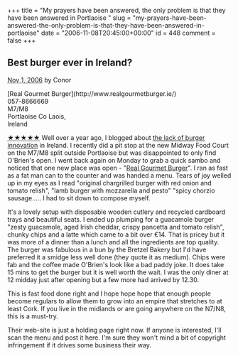 +++
title = "My prayers have been answered, the only problem is that they have been answered in Portlaoise "
slug = "my-prayers-have-been-answered-the-only-problem-is-that-they-have-been-answered-in-portlaoise"
date = "2006-11-08T20:45:00+00:00"
id = 448
comment = false
+++

<div class="hreview">

## Best burger ever in Ireland?

  <abbr class="dtreviewed" title="20061101T2035">Nov 1, 2006</abbr>  by 
  <span class="reviewer vcard">
    </span><span class="fn">Conor</span>

  <span class="type" style="display: none;">business</span>
  <div class="item vcard">
    [Real Gourmet Burger](http://www.realgourmetburger.ie/)
    <div class="tel">057-8666669</div>
    <div class="adr">
      <div class="street-address">M7/M8</div>
      <span class="locality">Portlaoise</span>
      <span class="region">Co Laois</span>, 
      <div class="country-name">Ireland</div>
    </div>
  </div>

<div class="description">

<abbr title="5" class="rating">&#x2605;&#x2605;&#x2605;&#x2605;&#x2605;</abbr> Well over a year ago, I blogged about [the lack of burger innovation](http://conoroneill.com/2005/06/25/burger-innovation-in-ireland/) in Ireland. I recently did a pit stop at the new Midway Food Court on the M7/M8 split outside Portlaoise but was disappointed to only find O'Brien's open. I went back again on Monday to grab a quick sambo and noticed that one new place was open - "[Real Gourmet Burger](http://www.realgourmetburger.ie/)". I ran as fast as a fat man can to the counter and was handed a menu. Tears of joy welled up in my eyes as I read "original chargrilled burger with red onion and tomato relish", "lamb burger with mozzarella and pesto" "spicy chorzio sausage..... I had to sit down to compose myself.

It's a lovely setup with disposable wooden cutlery and recycled cardboard trays and beautiful seats. I ended up plumping for a guacamole burger "zesty guacamole, aged Irish cheddar, crispy pancetta and tomato relish", chunky chips and a latte which came to a bit over €14\. That is pricey but it was more of a dinner than a lunch and all the ingredients are top quality. The burger was fabulous  in a bun by the Bretzel Bakery but I'd have preferred it a smidge less well done (they quote it as medium). Chips were fab and the coffee made O'Brien's look like a bad paddy joke. It does take 15 mins to get the burger but it is well worth the wait. I was the only diner at 12 midday just after opening but a few more had arrived by 12.30\. 

This is fast food done right and I hope hope hope that enough people become regulars to allow them to grow into an empire that stretches to at least Cork. If you live in the midlands or are going anywhere on the N7/N8, this is a must-try.

Their web-site is just a holding page right now. If anyone is interested, I'll scan the menu and post it here. I'm sure they won't mind a bit of copyright infringement if it drives some business their way.

</div>
</div>

